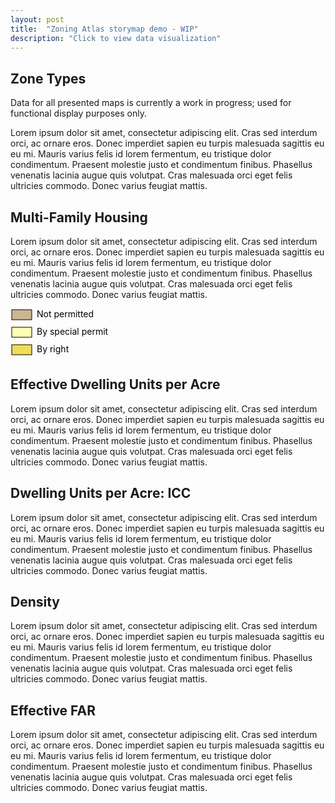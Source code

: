 ```yaml
---
layout: post
title:  "Zoning Atlas storymap demo - WIP"
description: "Click to view data visualization"
---
```

<main>
  <aside class="sidebar">
    <div class="sidebar__item panel panel--active" id="item1">
      <h2 class="panel__title">Zone Types</h2>
      <p class="panel__content">Data for all presented maps is currently a work in progress; used for functional display purposes only.</p>
      <p class="panel__content">Lorem ipsum dolor sit amet, consectetur adipiscing elit. Cras sed interdum orci, ac ornare eros. Donec imperdiet sapien eu turpis malesuada sagittis eu eu mi. Mauris varius felis id lorem fermentum, eu tristique dolor condimentum. Praesent molestie justo et condimentum finibus. Phasellus venenatis lacinia augue quis volutpat. Cras malesuada orci eget felis ultricies commodo. Donec varius feugiat mattis.</p>
    </div>
    <div class="sidebar__item panel" id="item2">
      <h2 class="panel__title">Multi-Family Housing</h2>
      <p class="panel__content"> Lorem ipsum dolor sit amet, consectetur adipiscing elit. Cras sed interdum orci, ac ornare eros. Donec imperdiet sapien eu turpis malesuada sagittis eu eu mi. Mauris varius felis id lorem fermentum, eu tristique dolor condimentum. Praesent molestie justo et condimentum finibus. Phasellus venenatis lacinia augue quis volutpat. Cras malesuada orci eget felis ultricies commodo. Donec varius feugiat mattis.</p>
      <svg height="80" width="160">
        <rect x="2" y="2" width="32" height="16" fill="#ccb68c" stroke="black" stroke-width="1px" />
        <text x="42" y="14" class="legend__entry">Not permitted</text>
        <rect x="2" y="30" width="32" height="16" fill="#ffffaf" stroke="black" stroke-width="1px"  />
        <text x="42" y="42" class="legend__entry">By special permit</text>
        <rect x="2" y="58" width="32" height="16" fill="#f0dd53" stroke="black" stroke-width="1px"  />
        <text x="42" y="70" class="legend__entry">By right</text>
      </svg>
    </div>
    <div class="sidebar__item panel" id="item3">
      <h2 class="panel__title">Effective Dwelling Units per Acre</h2>
      <p class="panel__content"> Lorem ipsum dolor sit amet, consectetur adipiscing elit. Cras sed interdum orci, ac ornare eros. Donec imperdiet sapien eu turpis malesuada sagittis eu eu mi. Mauris varius felis id lorem fermentum, eu tristique dolor condimentum. Praesent molestie justo et condimentum finibus. Phasellus venenatis lacinia augue quis volutpat. Cras malesuada orci eget felis ultricies commodo. Donec varius feugiat mattis.</p>
    </div>
    <div class="sidebar__item panel" id="item4">
      <h2 class="panel__title">Dwelling Units per Acre: ICC</h2>
      <p class="panel__content"> Lorem ipsum dolor sit amet, consectetur adipiscing elit. Cras sed interdum orci, ac ornare eros. Donec imperdiet sapien eu turpis malesuada sagittis eu eu mi. Mauris varius felis id lorem fermentum, eu tristique dolor condimentum. Praesent molestie justo et condimentum finibus. Phasellus venenatis lacinia augue quis volutpat. Cras malesuada orci eget felis ultricies commodo. Donec varius feugiat mattis.</p>
    </div>
    <div class="sidebar__item panel" id="item5">
      <h2 class="panel__title">Density </h2>
      <p class="panel__content"> Lorem ipsum dolor sit amet, consectetur adipiscing elit. Cras sed interdum orci, ac ornare eros. Donec imperdiet sapien eu turpis malesuada sagittis eu eu mi. Mauris varius felis id lorem fermentum, eu tristique dolor condimentum. Praesent molestie justo et condimentum finibus. Phasellus venenatis lacinia augue quis volutpat. Cras malesuada orci eget felis ultricies commodo. Donec varius feugiat mattis.</p>
    </div>
    <div class="sidebar__item panel" id="item6">
      <h2 class="panel__title">Effective FAR</h2>
      <p class="panel__content"> Lorem ipsum dolor sit amet, consectetur adipiscing elit. Cras sed interdum orci, ac ornare eros. Donec imperdiet sapien eu turpis malesuada sagittis eu eu mi. Mauris varius felis id lorem fermentum, eu tristique dolor condimentum. Praesent molestie justo et condimentum finibus. Phasellus venenatis lacinia augue quis volutpat. Cras malesuada orci eget felis ultricies commodo. Donec varius feugiat mattis.</p>
    </div>
  </aside>
  <div id="map" class="map"></div>
</main>

<link
rel="stylesheet"
href="https://api.mapbox.com/mapbox-gl-js/plugins/mapbox-gl-geocoder/v4.5.1/mapbox-gl-geocoder.css"
type="text/css"
/>
<link rel="stylesheet" href="{{'/assets/css/zoning-atlas.css' | relative_url }}" type="text/css"/>
<script src="{{'assets/javascripts/zoning-map.js' | absolute_url }}" type="module"></script>
<script src="https://api.mapbox.com/mapbox-gl-js/plugins/mapbox-gl-geocoder/v4.5.1/mapbox-gl-geocoder.min.js"></script>
<script src="https://cdn.jsdelivr.net/npm/es6-promise@4/dist/es6-promise.min.js"></script>
<script src="https://cdn.jsdelivr.net/npm/es6-promise@4/dist/es6-promise.auto.min.js"></script>